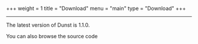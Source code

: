 +++
weight = 1
title = "Download"
menu = "main"
type = "Download"
+++
***

<p class="download">The latest version of Dunst is 1.1.0.</p>

<div style="text-align: center;">
    <a href="https://github.com/dunst-project/dunst/releases">
        <span class="fa-stack fa-5x fa-color">
            <i class="fa fa-circle fa-stack-2x"></i>
            <i class="fa fa-download fa-stack-1x fa-inverse"></i>
        </span>
    </a>
</div>

<p class="download">You can also browse the source code</p>

<div style="text-align: center;">
    <a href="https://github.com/dunst-project/dunst">
        <span class="fa-stack fa-5x fa-color">
            <i class="fa fa-circle fa-stack-2x"></i>
            <i class="fa fa-github fa-stack-1x fa-inverse"></i>
        </span>
    </a>
</div>
